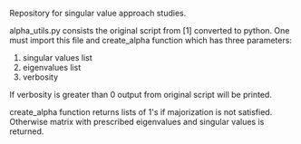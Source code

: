 Repository for singular value approach studies.

alpha_utils.py consists the original script from [1] converted to python. One must import this file and create_alpha function which has three parameters:
1. singular values list
2. eigenvalues list
3. verbosity

If verbosity is greater than 0 output from original script will be printed. 

create_alpha function returns lists of 1's if majorization is not satisfied. Otherwise matrix with prescribed eigenvalues and singular values is returned.
